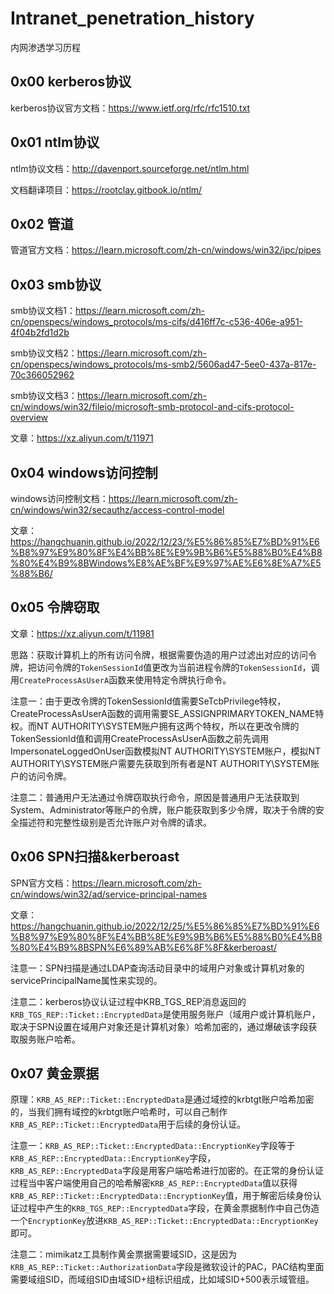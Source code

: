 # Intranet_penetration_history
内网渗透学习历程

## 0x00 kerberos协议
kerberos协议官方文档：https://www.ietf.org/rfc/rfc1510.txt
## 0x01 ntlm协议
ntlm协议文档：http://davenport.sourceforge.net/ntlm.html

文档翻译项目：https://rootclay.gitbook.io/ntlm/
## 0x02 管道
管道官方文档：https://learn.microsoft.com/zh-cn/windows/win32/ipc/pipes
## 0x03 smb协议
smb协议文档1：https://learn.microsoft.com/zh-cn/openspecs/windows_protocols/ms-cifs/d416ff7c-c536-406e-a951-4f04b2fd1d2b

smb协议文档2：https://learn.microsoft.com/zh-cn/openspecs/windows_protocols/ms-smb2/5606ad47-5ee0-437a-817e-70c366052962

smb协议文档3：https://learn.microsoft.com/zh-cn/windows/win32/fileio/microsoft-smb-protocol-and-cifs-protocol-overview

文章：https://xz.aliyun.com/t/11971
## 0x04 windows访问控制
windows访问控制文档：https://learn.microsoft.com/zh-cn/windows/win32/secauthz/access-control-model

文章：https://hangchuanin.github.io/2022/12/23/%E5%86%85%E7%BD%91%E6%B8%97%E9%80%8F%E4%BB%8E%E9%9B%B6%E5%88%B0%E4%B8%80%E4%B9%8BWindows%E8%AE%BF%E9%97%AE%E6%8E%A7%E5%88%B6/
## 0x05 令牌窃取
文章：https://xz.aliyun.com/t/11981

思路：获取计算机上的所有访问令牌，根据需要伪造的用户过滤出对应的访问令牌，把访问令牌的`TokenSessionId`值更改为当前进程令牌的`TokenSessionId`，调用`CreateProcessAsUserA`函数来使用特定令牌执行命令。

注意一：由于更改令牌的TokenSessionId值需要SeTcbPrivilege特权，CreateProcessAsUserA函数的调用需要SE_ASSIGNPRIMARYTOKEN_NAME特权。而NT AUTHORITY\SYSTEM账户拥有这两个特权，所以在更改令牌的TokenSessionId值和调用CreateProcessAsUserA函数之前先调用ImpersonateLoggedOnUser函数模拟NT AUTHORITY\SYSTEM账户，模拟NT AUTHORITY\SYSTEM账户需要先获取到所有者是NT AUTHORITY\SYSTEM账户的访问令牌。

注意二：普通用户无法通过令牌窃取执行命令，原因是普通用户无法获取到System、Administrator等账户的令牌，账户能获取到多少令牌，取决于令牌的安全描述符和完整性级别是否允许账户对令牌的请求。

## 0x06 SPN扫描&kerberoast
SPN官方文档：https://learn.microsoft.com/zh-cn/windows/win32/ad/service-principal-names

文章：https://hangchuanin.github.io/2022/12/25/%E5%86%85%E7%BD%91%E6%B8%97%E9%80%8F%E4%BB%8E%E9%9B%B6%E5%88%B0%E4%B8%80%E4%B9%8BSPN%E6%89%AB%E6%8F%8F&kerberoast/

注意一：SPN扫描是通过LDAP查询活动目录中的域用户对象或计算机对象的servicePrincipalName属性来实现的。

注意二：kerberos协议认证过程中KRB_TGS_REP消息返回的`KRB_TGS_REP::Ticket::EncryptedData`是使用服务账户（域用户或计算机账户，取决于SPN设置在域用户对象还是计算机对象）哈希加密的，通过爆破该字段获取服务账户哈希。

## 0x07 黄金票据
原理：`KRB_AS_REP::Ticket::EncryptedData`是通过域控的krbtgt账户哈希加密的，当我们拥有域控的krbtgt账户哈希时，可以自己制作`KRB_AS_REP::Ticket::EncryptedData`用于后续的身份认证。

注意一：`KRB_AS_REP::Ticket::EncryptedData::EncryptionKey`字段等于`KRB_AS_REP::EncryptedData::EncryptionKey`字段，`KRB_AS_REP::EncryptedData`字段是用客户端哈希进行加密的。在正常的身份认证过程当中客户端使用自己的哈希解密`KRB_AS_REP::EncryptedData`值以获得`KRB_AS_REP::Ticket::EncryptedData::EncryptionKey`值，用于解密后续身份认证过程中产生的`KRB_TGS_REP::EncryptedData`字段，在黄金票据制作中自己伪造一个`EncryptionKey`放进`KRB_AS_REP::Ticket::EncryptedData::EncryptionKey`即可。

注意二：mimikatz工具制作黄金票据需要域SID，这是因为`KRB_AS_REP::Ticket::AuthorizationData`字段是微软设计的PAC，PAC结构里面需要域组SID，而域组SID由域SID+组标识组成，比如域SID+500表示域管组。
